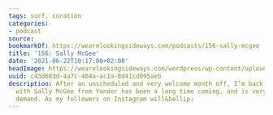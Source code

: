 ```yaml
---
tags: surf, curation
categories:
- podcast
source:
bookmarkOf: https://wearelookingsideways.com/podcasts/156-sally-mcgee
title: '156: Sally McGee'
date: '2021-06-22T10:17:00+02:00'
headImage: https://wearelookingsideways.com/wordpress/wp-content/uploads/2021/06/WhatsApp-Image-2021-06-06-at-23.24.29.jpeg
uuid: c43d683d-4a7c-484a-ac1a-8d41cd095aeb
description: After an unscheduled and very welcome month off, I’m back. This chat
  with Sally McGee from Yonder has been a long time coming, and is very much by public
  demand. As my followers on Instagram will&hellip;
---
```


